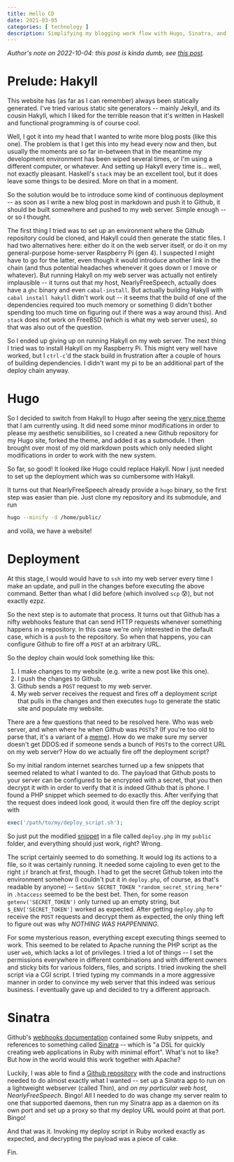 ```yaml
---
title: Hello CD
date: 2021-03-05
categories: [ technology ]
description: Simplifying my blogging work flow with Hugo, Sinatra, and Webhooks.
---
```


*Author's note on 2022-10-04: this post is kinda dumb, see [this post](../hugo-2).*

# Prelude: Hakyll

This website has (as far as I can remember) always been statically generated.
I've tried various static site generators -- mainly Jekyll, and its cousin
Hakyll, which I liked for the terrible reason that it's written in Haskell and
functional programming is of course cool.

Well, I got it into my head that I wanted to write more blog posts (like this
one).  The problem is that I get this into my head every now and then, but
usually the moments are so far in-between that in the meantime my development
environment has been wiped several times, or I'm using a different computer, or
whatever.  And setting up Hakyll every time is... well, not exactly pleasant.
Haskell's `stack` may be an excellent tool, but it does leave some things to be
desired. More on that in a moment.

So the solution would be to introduce some kind of continuous deployment -- as
soon as I write a new blog post in markdown and push it to Github, it should be
built somewhere and pushed to my web server. Simple enough -- or so I thought.

The first thing I tried was to set up an environment where the Github
repository could be cloned, and Hakyll could then generate the static files. I
had two alternatives here: either do it on the web server itself, or do it on
my general-purpose home-server Raspberry Pi (gen 4). I suspected I might have
to go for the latter, even though it would introduce another link in the chain
(and thus potential headaches whenever it goes down or I move or whatever). But
running Hakyll on my web server was actually not entirely implausible -- it
turns out that my host, NearlyFreeSpeech, actually does have a `ghc` binary and
even `cabal-install`. But actually building Hakyll with `cabal install hakyll`
didn't work out -- it seems that the build of one of the dependencies required
too much memory or something (I didn't bother spending too much time on
figuring out if there was a way around this). And `stack` does not work on
FreeBSD (which is what my web server uses), so that was also out of the
question.

So I ended up giving up on running Hakyll on my web server. The next thing I
tried was to install Hakyll on my Raspberry Pi. This might very well have
worked, but I `ctrl-c`'d the stack build in frustration after a couple of hours
of building dependencies. I didn't want my pi to be an additional part of the
deploy chain anyway.

# Hugo

So I decided to switch from Hakyll to Hugo after seeing the [very nice
theme](https://themes.gohugo.io/anatole/) that I am currently using. It did
need some minor modifications in order to please my aesthetic sensibilities, so
I created a new Github repository for my Hugo site, forked the theme, and added
it as a submodule. I then brought over most of my old markdown posts which only
needed slight modifications in order to work with the new system. 

So far, so good! It looked like Hugo could replace Hakyll. Now  I just needed
to set up the deployment which was so cumbersome with Hakyll.

It turns out that NearlyFreeSpeech already provide a `hugo` binary, so the
first step was easier than pie. Just clone my repository and its submodule, and
run

```bash
hugo --minify -d /home/public/
```

and voilà, we have a website!

# Deployment

At this stage, I would would have to `ssh` into my web server every time I make
an update, and pull in the changes before executing the above command.  Better
than what I did before (which involved `scp`  :cold_sweat:), but not exactly
ezpz.

So the next step is to automate that process. It turns out that Github has a
nifty webhooks feature that can send HTTP requests whenever something happens
in a repository. In this case we're only interested in the default case, which
is a `push` to the repository. So when that happens, you can configure Github
to fire off a `POST` at an arbitrary URL.

So the deploy chain would look something like this:

1. I make changes to my website (e.g. write a new post like this one).
2. I push the changes to Github.
3. Github sends a `POST` request to my web server.
4. My web server receives the request and fires off a deployment script that
   pulls in the changes and then executes `hugo` to generate the static site
   and populate my website.

There are a few questions that need to be resolved here. Who was web server,
and when where he when Github was `POST`s? (If you're too old to parse that,
it's a variant of a [meme](https://knowyourmeme.com/memes/john-is-kill)). How
do we make sure my server doesn't get DDOS:ed if someone sends a bunch of
`POST`s to the correct URL on my web server? How do we actually fire off the
deployment script?

So my initial random internet searches turned up a few snippets that seemed
related to what I wanted to do. The payload that Github posts to your server
can be configured to be encrypted with a secret, that you then decrypt it with
in order to verify that it is indeed Github that is phone. I found a PHP
snippet which seemed to do exactly this. After verifying that the request does
indeed look good, it would then fire off the deploy script with

```php
exec('/path/to/my/deploy_script.sh');
```

So just put the modified
[snippet](https://gist.github.com/cferdinandi/e6e4e05c4b25e322db4eb1f1998523ac)
in a file called `deploy.php` in my `public` folder, and everything should just
work, right? Wrong.

The script certainly seemed to do something. It would log its actions to a
file, so it was certainly running. It needed some cajoling to even get to the
right `if` branch at first, though.  I had to get the secret Github token into
the environment somehow (I couldn't put it in `deploy.php`, of course, as
that's readable by anyone) -- `SetEnv SECRET_TOKEN "random_secret_string_here"`
in `.htaccess` seemed to be the best bet. Then, for some reason
`getenv('SECRET_TOKEN')` only turned up an empty string, but
`$_ENV['SECRET_TOKEN']` worked as expected.  After getting `deploy.php` to
receive the `POST` requests and decrypt them as expected, the only thing left
to figure out was why *NOTHING WAS HAPPENNING*.

For some mysterious reason, everything except executing things seemed to work.
This seemed to be related to Apache running the PHP script as the user `web`,
which lacks a lot of privileges.  I tried a lot of things -- I set the
permissions everywhere in different combinations and with different owners and
sticky bits for various folders, files, and scripts. I tried invoking the shell
script via a CGI script. I tried typing my commands in a more aggressive manner
in order to convince my web server that this indeed was serious business. I
eventually gave up and decided to try a different approach.

# Sinatra

Github's [webhooks
documentation](https://docs.github.com/en/developers/webhooks-and-events/webhooks)
contained some Ruby snippets, and references to something called
[Sinatra](http://sinatrarb.com/) -- which is "a DSL for quickly creating web
applications in Ruby with minimal effort". What's not to like?  But how in the
world would this work together with Apache?

Luckily, I was able to find a [Github
repository](https://github.com/clpo13/SinatraNFSN) with the code and
instructions needed to do almost exactly what I wanted -- set up a Sinatra app
to run on a lightweight webserver (called Thin), and *on my particular web
host, NearlyFreeSpeech*.  Bingo! All I needed to do was change my server realm
to one that supported daemons, then run my Sinatra app as a daemon on its own
port and set up a proxy so that my deploy URL would point at that port. Bingo!

And that was it. Invoking my deploy script in Ruby worked exactly as expected,
and decrypting the payload was a piece of cake.

Fin.
